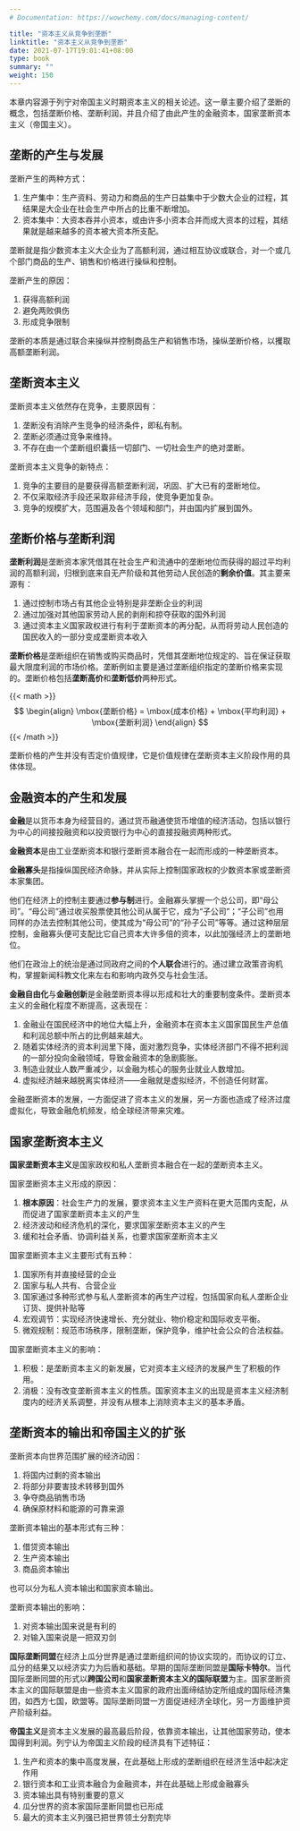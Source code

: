 ```yaml
---
# Documentation: https://wowchemy.com/docs/managing-content/

title: "资本主义从竞争到垄断"
linktitle: "资本主义从竞争到垄断"
date: 2021-07-17T19:01:41+08:00
type: book
summary: ""
weight: 150
---
```


本章内容源于列宁对帝国主义时期资本主义的相关论述。这一章主要介绍了垄断的概念，包括垄断价格、垄断利润，并且介绍了由此产生的金融资本，国家垄断资本主义（帝国主义）。

<!--more-->

## 垄断的产生与发展

垄断产生的两种方式：

1. 生产集中：生产资料、劳动力和商品的生产日益集中于少数大企业的过程，其结果是大企业在社会生产中所占的比重不断增加。
2. 资本集中：大资本吞并小资本，或由许多小资本合并而成大资本的过程，其结果就是越来越多的资本被大资本所支配。

垄断就是指少数资本主义大企业为了高额利润，通过相互协议或联合，对一个或几个部门商品的生产、销售和价格进行操纵和控制。

垄断产生的原因：

1. 获得高额利润
2. 避免两败俱伤
3. 形成竞争限制

垄断的本质是通过联合来操纵并控制商品生产和销售市场，操纵垄断价格，以攫取高额垄断利润。

## 垄断资本主义

垄断资本主义依然存在竞争，主要原因有：

1. 垄断没有消除产生竞争的经济条件，即私有制。
2. 垄断必须通过竞争来维持。
3. 不存在由一个垄断组织囊括一切部门、一切社会生产的绝对垄断。

垄断资本主义竞争的新特点：

1. 竞争的主要目的是要获得高额垄断利润，巩固、扩大已有的垄断地位。
2. 不仅采取经济手段还采取非经济手段，使竞争更加复杂。
3. 竞争的规模扩大，范围遍及各个领域和部门，并由国内扩展到国外。

## 垄断价格与垄断利润

**垄断利润**是垄断资本家凭借其在社会生产和流通中的垄断地位而获得的超过平均利润的高额利润，归根到底来自无产阶级和其他劳动人民创造的**剩余价值**。其主要来源有：

1. 通过控制市场占有其他企业特别是非垄断企业的利润
2. 通过加强对其他国家劳动人民的剥削和掠夺获取的国外利润
3. 通过资本主义国家政权进行有利于垄断资本的再分配，从而将劳动人民创造的国民收入的一部分变成垄断资本收入

**垄断价格**是垄断组织在销售或购买商品时，凭借其垄断地位规定的、旨在保证获取最大限度利润的市场价格。垄断例如主要是通过垄断组织指定的垄断价格来实现的。垄断价格包括**垄断高价**和**垄断低价**两种形式。

{{< math >}}
$$
\begin{align}
\mbox{垄断价格} = \mbox{成本价格} + \mbox{平均利润} + \mbox{垄断利润}
\end{align}
$$
{{< /math >}}

垄断价格的产生并没有否定价值规律，它是价值规律在垄断资本主义阶段作用的具体体现。

## 金融资本的产生和发展

**金融**是以货币本身为经营目的，通过货币融通使货币增值的经济活动，包括以银行为中心的间接投融资和以投资银行为中心的直接投融资两种形式。

**金融资本**是由工业垄断资本和银行垄断资本融合在一起而形成的一种垄断资本。

**金融寡头**是指操纵国民经济命脉，并从实际上控制国家政权的少数资本家或垄断资本家集团。

他们在经济上的控制主要通过**参与制**进行。金融寡头掌握一个总公司，即“母公司”。“母公司”通过收买股票使其他公司从属于它，成为“子公司”；“子公司”也用同样的办法去控制其他公司，使其成为“母公司”的“孙子公司”等等。通过这种层层控制，金融寡头便可支配比它自己资本大许多倍的资本，以此加强经济上的垄断地位。

他们在政治上的统治是通过同政府之间的**个人联合**进行的。通过建立政策咨询机构，掌握新闻科教文化来左右和影响内政外交与社会生活。

**金融自由化**与**金融创新**是金融垄断资本得以形成和壮大的重要制度条件。垄断资本主义的金融化程度不断提高，这表现在：

1. 金融业在国民经济中的地位大幅上升，金融资本在资本主义国家国民生产总值和利润总额中所占的比例越来越大。
2. 随着实体经济的资本利润里下降，面对激烈竞争，实体经济部门不得不把利润的一部分投向金融领域，导致金融资本的急剧膨胀。
3. 制造业就业人数严重减少，以金融为核心的服务业就业人数增加。
4. 虚拟经济越来越脱离实体经济——金融就是虚拟经济，不创造任何财富。

金融垄断资本的发展，一方面促进了资本主义的发展，另一方面也造成了经济过度虚拟化，导致金融危机频发，给全球经济带来灾难。

## 国家垄断资本主义

**国家垄断资本主义**是国家政权和私人垄断资本融合在一起的垄断资本主义。

国家垄断资本主义形成的原因：

1. **根本原因**：社会生产力的发展，要求资本主义生产资料在更大范围内支配，从而促进了国家垄断资本主义的产生
2. 经济波动和经济危机的深化，要求国家垄断资本主义的产生
3. 缓和社会矛盾、协调利益关系，也要求国家垄断资本主义

国家垄断资本主义主要形式有五种：

1. 国家所有并直接经营的企业
2. 国家与私人共有、合营企业
3. 国家通过多种形式参与私人垄断资本的再生产过程，包括国家向私人垄断企业订货、提供补贴等
4. 宏观调节：实现经济快速增长、充分就业、物价稳定和国际收支平衡。
5. 微观规制：规范市场秩序，限制垄断，保护竞争，维护社会公众的合法权益。

国家垄断资本主义的影响：

1. 积极：是垄断资本主义的新发展，它对资本主义经济的发展产生了积极的作用。
2. 消极：没有改变垄断资本主义的性质。国家资本主义的出现是资本主义经济制度内的经济关系调整，并没有从根本上消除资本主义的基本矛盾。

## 垄断资本的输出和帝国主义的扩张

垄断资本向世界范围扩展的经济动因：

1. 将国内过剩的资本输出
2. 将部分非要害技术转移到国外
3. 争夺商品销售市场
4. 确保原材料和能源的可靠来源

垄断资本输出的基本形式有三种：

1. 借贷资本输出
2. 生产资本输出
3. 商品资本输出

也可以分为私人资本输出和国家资本输出。

垄断资本输出的影响：

1. 对资本输出国来说是有利的
2. 对输入国来说是一把双刃剑

**国际垄断同盟**在经济上瓜分世界是通过垄断组织间的协议实现的，而协议的订立、瓜分的结果又以经济实力为后盾和基础。早期的国际垄断同盟是**国际卡特尔**。当代国际垄断同盟的形式以**跨国公司**和**国家垄断资本主义的国际联盟**为主。国家垄断资本主义的国际联盟是由一些资本主义国家的政府出面缔结协定所组成的国际经济集团，如西方七国，欧盟等。国际垄断同盟一方面促进经济全球化，另一方面维护资产阶级利益。

**帝国主义**是资本主义发展的最高最后阶段，依靠资本输出，让其他国家劳动，使本国得到利润。列宁认为帝国主义阶段的经济具有下述特征：

1. 生产和资本的集中高度发展，在此基础上形成的垄断组织在经济生活中起决定作用
2. 银行资本和工业资本融合为金融资本，并在此基础上形成金融寡头
3. 资本输出具有特别重要的意义
4. 瓜分世界的资本家国际垄断同盟也已形成
5. 最大的资本主义列强已把世界领土分割完毕